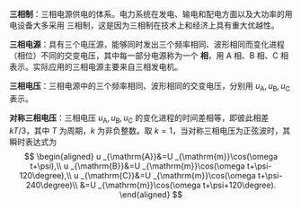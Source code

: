 **三相制**：三相电源供电的体系。电力系统在发电、输电和配电方面以及大功率的用电设备大多采用 三相制，这是因为三相制在技术上和经济上具有重大优越性。

**三相电源**：具有三个电压源，能够同时发出三个频率相同、波形相同而变化进程（相位）不同的交变电压，其中每一部分电源称为一个 **相**，用 $\mathrm{A}$ 相、$\mathrm{B}$ 相、$\mathrm{C}$ 相表示。实际应用的三相电源主要来自三相发电机。

**三相电压**：三相电源中的三个频率相同、波形相同的交变电压，分别用 $u _{\mathrm{A}},u _{\mathrm{B}},u _{\mathrm{C}}$ 表示。

**对称三相电压**：三相电压 $u _{\mathrm{A}},u _{\mathrm{B}},u _{\mathrm{C}}$ 的变化进程的时间差相等，即彼此相差 $kT/3$，其中 $T$ 为周期，$k$ 为非负整数。取 $k=1$，当对称三相电压为正弦波时，其瞬时表达式为 $$ \begin{aligned}
u _{\mathrm{A}}&=U _{\mathrm{m}}\cos(\omega t+\psi),\\
u _{\mathrm{B}}&=U _{\mathrm{m}}\cos(\omega t+\psi-120\degree),\\
u _{\mathrm{C}}&=U _{\mathrm{m}}\cos(\omega t+\psi-240\degree)\\
&=U _{\mathrm{m}}\cos(\omega t+\psi+120\degree).
\end{aligned} $$
